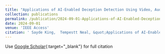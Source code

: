 ```yaml
---
title: "Applications of AI-Enabled Deception Detection Using Video, Audio, and Physiological Data: A Systematic Review"
collection: publications
permalink: /publication/2024-09-01-Applications-of-AI-Enabled-Deception-Detection-Using-Video-Audio-and-Physiological-Data-A-Systematic-Review
date: 2024-09-01
venue: 'IEEE Access'
citation: ' Sayde King,  Tempestt Neal, &quot;Applications of AI-Enabled Deception Detection Using Video, Audio, and Physiological Data: A Systematic Review.&quot; IEEE Access, 2024.'
---
```

Use [Google Scholar](https://scholar.google.com/scholar?q=Applications+of+AI+Enabled+Deception+Detection+Using+Video,+Audio,+and+Physiological+Data:+A+Systematic+Review){:target="_blank"} for full citation